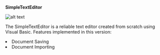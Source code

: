 <b>SimpleTextEditor</b>

![alt text](https://github.com/gurveerdhindsa/SimpleTextEditor/blob/master/Screenshots/Interface.PNG)

The SimpleTextEditor is a reliable text editor created from scratch using Visual Basic.
Features implemented in this version:
<li>Document Saving</>
  <li>Document Importing</>
  

